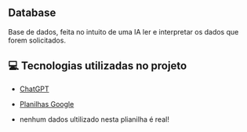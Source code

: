 ## Database
Base de dados, feita no intuito de uma IA ler e interpretar os dados que forem solicitados.

## 💻 Tecnologias utilizadas no projeto

- [ChatGPT](https://chat.openai.com/) 
- [Planilhas Google](https://docs.google.com/spreadsheets/u/0/)

- nenhum dados ultilizado nesta plianilha é real!
